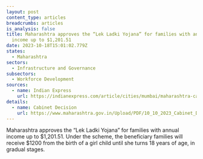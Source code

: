 ```yaml
---
layout: post
content_type: articles
breadcrumbs: articles
is_analysis: false
title: Maharashtra approves the “Lek Ladki Yojana” for families with annual
  income up to $1,201.51
date: 2023-10-18T15:01:02.779Z
states:
  - Maharashtra
sectors:
  - Infrastructure and Governance
subsectors:
  - Workforce Development
sources:
  - name: Indian Express
    url: https://indianexpress.com/article/cities/mumbai/maharashtra-cabinet-approves-dear-daughter-scheme-for-welfare-of-girl-child-8976546/
details:
  - name: Cabinet Decision
    url: https://www.maharashtra.gov.in/Upload/PDF/10_10_2023_Cabinet_Decisions_Meeting_No_49.pdf
---
```

Maharashtra approves the “Lek Ladki Yojana” for families with annual income up to $1,201.51. Under the scheme, the beneficiary families will receive $1200 from the birth of a girl child until she turns 18 years of age, in gradual stages.
